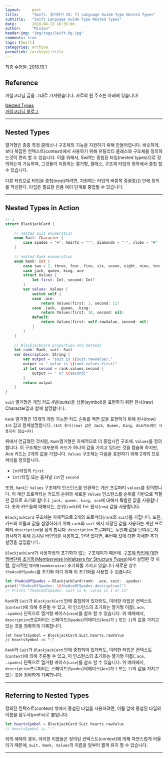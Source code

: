 ```yaml
---
layout:     post
title:      "Swift. 정리하기 18: ft Language Guide-Type Nested Types"
subtitle:   "Swift Language Guide-Type Nested Types"
date:       2018-04-13 16:35:00
author:     "MinJun"
header-img: "img/tags/Swift-bg.jpg"
comments: true 
tags: [Swift]
categories: archive
permalink: /archive/:title
---
```


최종 수정일: 2018.10.1

## Reference 

까칠코더님 글을 그대로 가져왔습니다. 자료의 원 주소는 아래에 있습니다! 

[Nested Types](https://developer.apple.com/library/content/documentation/Swift/Conceptual/Swift_Programming_Language/NestedTypes.html#//apple_ref/doc/uid/TP40014097-CH23-ID242)<br>
[까칠코더님 블로그](http://kka7.tistory.com/125?category=919617)

---

## Nested Types

열거형은 종종 특정 클래스나 구조체의 기능을 지원하기 위해 만들어집니다. 비슷하게, 보다 복잡한 컨텍스트(context)에서 사용하기 위해 유틸리티 클래스와 구조체를 정의하는것이 편리 할 수 있습니다. 이를 위해서, Swift는 중첩된 타입(nested types)으로 정의하는게 가능하며, 그것들이 지원하는 열거형, 클래스, 구조체 타입의 정의에서 중첩 할 수 있습니다.

다른 타입으로 타입을 중첩(nest)하려면, 지원하는 타입의 바깥쪽 중괄호(}) 안에 정의를 작성한다. 타입은 필요한 만큼 여러 단계로 중첩될 수 있습니다.

---

## Nested Types in Action

```swift
// 1
struct BlackjackCard {
    
    // nested Suit enumeration
    enum Suit: Character {
        case spades = "♠", hearts = "♡", diamonds = "♢", clubs = "♣"
    }
    
    // nested Rank enumeration
    enum Rank: Int {
        case two = 2, three, four, five, six, seven, eight, nine, ten
        case jack, queen, king, ace
        struct Values {
            let first: Int, second: Int?
        }
        var values: Values {
            switch self {
            case .ace:
                return Values(first: 1, second: 11)
            case .jack, .queen, .king:
                return Values(first: 10, second: nil)
            default:
                return Values(first: self.rawValue, second: nil)
            }
        }
    }
    
    // BlackjackCard properties and methods
    let rank: Rank, suit: Suit
    var description: String {
        var output = "suit is \(suit.rawValue),"
        output += " value is \(rank.values.first)"
        if let second = rank.values.second {
            output += " or \(second)"
        }
        return output
    }
}
```

`Suit` 열거형은 게임 카드 4벌(suits)을 심볼(symbol)을 표현하기 위한 원시(raw) Character값과 함께 설명합니다.

`Rank` 열거형은 13개의 게임 가능한 카드 순위를 액면 값을 표현하기 위해 원시(row) `Int` 값과 함께설명합니다. `(Int 원시(row) 값은 Jack, Queen, King, Ace카드에는 사용되지 않습니다)`

위에서 언급했던 것처럼, `Rank`열거형은 자체적으로 더 중첩시킨 구조체. `Values`를 정의합니다. 이 구조체는 대부분의 카드가 하나의 값을 가지고 있다는 것을 캡슐화 하지만, Ace 카드는 2개의 값을 가집니다. `Values` 구조체는 다음을 표현하기 위해 2개의 프로퍼리를 정의합니다.

- `Int`타입의 `first`
- `Int?`타입 또는 옵셔널 `Int`인 `second`


또한, `Rank`는 `Values` 구조체의 인스턴스를 반환하는 계산 프로퍼티 `values`를 정의합니다. 이 계산 프로퍼티는 카드의 순위와 새로운 `Values` 인스턴스를 순위를 기반으로 적절한 값으로 초기화 합니다. `jack, queen, king, ace`에 대해서 특별한 값을 사용합니다. 숫자 카드들에 대해서는, 순위(`rank`)의 `Int` 원시(`raw`) 값을 사용합니다.

`BlackjackCard` 구조체는 자체적으로 2개의 프로퍼티(`rank`와 `suit`)를 가집니다. 또한, 카드의 이름과 값을 설명하하기 위해 `rank`와 `suit` 에서 저장된 값을 사용하는 계산 프로퍼티 `description`을 정의 합니다. `description` 프로퍼티는 두번째 값을 보여주는지 검사하기 위해 옵셔널 바인딩을 사용하고, 만약 있다면, 두번째 값에 대한 자세한 추가 설명을 삽입합니다.

`BlackjackCard`가 사용자정의 초기화가 없는 구조체이기 때문에. [구조체 타입에 대한 멤버단위 초기화(Memberwise Initializers for Structure Types)](https://docs.swift.org/swift-book/LanguageGuide/Initialization.html#ID214)에서 설명된 것 처럼, 암시적인 `멤버별(memberwise)` 초기화를 가지고 있습니다 새로운 상수 `theAceOfSpades`를 초기화 하기 위해 이 초기화를 사용할 수 있습니다.

```swift
let theAceOfSpades = BlackjackCard(rank: .ace, suit: .spades)
print("theAceOfSpades: \(theAceOfSpades.description)")
// Prints "theAceOfSpades: suit is ♠, value is 1 or 11"
```

`Rank`와 `Suit`가 `BlackjackCard` 안에 중첩되어 있더라도, 이러한 타입은 컨텍스트(`context`)에 의해 추론될 수 있고, 이 인스턴스의 초기화는 열거형 이름(`.ace, .spades`) 단독으로 열거형 케이스(`case`)를 참조 할 수 있습니다. 위 예제에서, `description`프로퍼티는 스페이드(`Spades`)의에이스(`Ace`)가 `1` 또는 `11`의 값을 가지고 있는 것을 정확하게 기록합니다.

```
let heartsSymbol = BlackjackCard.Suit.hearts.rawValue
// heartsSymbol is "♡"
```

`Rank`와 `Suit`가 `BlackjackCard` 안에 중첩되어 있더라도, 이러한 타입은 컨텍스트(`context`)에 의해 추론될 수 있고, 이 인스턴스의 초기화는 열거형 이름(`.ace, .spades`) 단독으로 열거형 케이스(`case`)를 참조 할 수 있습니다. 위 예제에서, `description`프로퍼티는 스페이드(`Spades`)의에이스(`Ace`)가 `1` 또는 `11`의 값을 가지고 있는 것을 정확하게 기록합니다.




---

## Referring to Nested Types

정의된 컨텍스트(context) 밖에서 중첩된 타입을 사용하려면, 이름 앞에 중첩된 타입의 이름을 접두사(prefix)로 붙입니다.

```swift
let heartsSymbol = BlackjackCard.Suit.hearts.rawValue
// heartsSymbol is "♡"
```

위의 예제의 경우, 이러한 이름들은 정의된 컨텍스트(context)에 의해 자연스럽게 어울리기 때문에, `Suit, Rank, Values`의 이름을 일부러 짧게 유지 할 수 있습니다.

---



